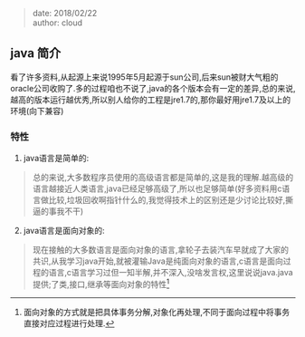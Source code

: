 > date: 2018/02/22    
> author: cloud

## java 简介
看了许多资料,从起源上来说1995年5月起源于sun公司,后来sun被财大气粗的oracle公司收购了.多的过程咱也不说了,java的各个版本会有一定的差异,总的来说,越高的版本运行越优秀,所以别人给你的工程是jre1.7的,那你最好用jre1.7及以上的环境(向下兼容)
### 特性
1. java语言是简单的: 
> 总的来说,大多数程序员使用的高级语言都是简单的,这是我的理解.越高级的语言越接近人类语言,java已经足够高级了,所以也足够简单(好多资料用c语言做比较,垃圾回收啊指针什么的,我觉得技术上的区别还是少讨论比较好,撕逼的事我不干)
2. java语言是面向对象的: 
> 现在接触的大多数语言是面向对象的语言,拿轮子去装汽车早就成了大家的共识,从我学习java开始,就被灌输Java是纯面向对象的语言,c语言是面向过程的语言,c语言学习过但一知半解,并不深入,没啥发言权,这里说说java.java提供;了类,接口,继承等面向对象的特性[^annotation1]

[^annotation1]: 面向对象的方式就是把具体事务分解,对象化再处理,不同于面向过程中将事务直接对应过程进行处理.
